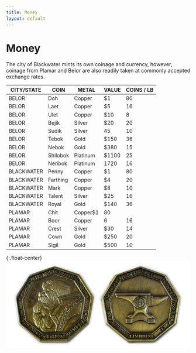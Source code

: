 ```yaml
---
title: Money
layout: default
---
```


# Money

The city of Blackwater mints its own coinage and currency, however, coinage from Plamar and Belor are also readily taken at commonly accepted exchange rates.  

|CITY/STATE|COIN|METAL|VALUE|COINS / LB|  
|---|---|---|---|---|
|BELOR|Doh|Copper|$1|80|
|BELOR|Laet|Copper|$5|16|
|BELOR|Ulet|Copper|$10|8|
|BELOR|Bejik|Silver|$20|20|
|BELOR|Sudik|Silver|45|10|
|BELOR|Tebok|Gold|$150|36|
|BELOR|Nebok|Gold|$380|15|
|BELOR|Shilobok|Platinum|$1100|25|
|BELOR|Neribok|Platinum|1720|16|
|BLACKWATER|Penny|Copper|$1|80|
|BLACKWATER|Farthing|Copper|$4|20|
|BLACKWATER|Mark|Copper|$8|10|
|BLACKWATER|Talent|Silver|$25|16|
|BLACKWATER|Royal|Gold|$140|36|
|PLAMAR|Chit|Copper$1|80|
|PLAMAR|Boor|Copper|6|16|
|PLAMAR|Crest|Silver|$30|14|
|PLAMAR|Cown|Gold|$250|20|
|PLAMAR|Sigil|Gold|$500|10|

{:.float-center}
![Coins](../images/Coins.png)
